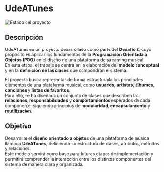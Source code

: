 # UdeATunes

![Estado del proyecto](https://img.shields.io/badge/Estado-Terminado-green)

## Descripción

UdeATunes es un proyecto desarrollado como parte del **Desafío 2**, cuyo propósito es aplicar los fundamentos de la **Programación Orientada a Objetos (POO)** en el diseño de una plataforma de streaming musical.  
En esta etapa, el trabajo se centra en la elaboración del **modelo conceptual** y en la **definición de las clases** que compondrán el sistema.

El proyecto busca representar de forma estructurada los principales elementos de una plataforma musical, como **usuarios**, **artistas**, **álbumes**, **canciones** y **listas de favoritos**.  
Para ello, se ha diseñado un conjunto de clases que describen las **relaciones**, **responsabilidades** y **comportamientos** esperados de cada componente, siguiendo principios de **modularidad**, **encapsulamiento** y **reutilización**.

## Objetivo

Desarrollar el **diseño orientado a objetos** de una plataforma de música llamada **UdeATunes**, definiendo su estructura de clases, atributos, métodos y relaciones.  
Este modelo servirá como base para futuras etapas de implementación y permitirá comprender la interacción entre los distintos componentes del sistema de manera clara y organizada.
